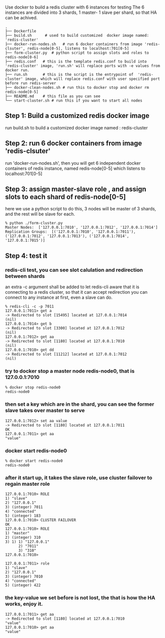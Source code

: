 Use docker to build a redis cluster with 6 instances for testing 
The 6 instances are divided into 3 shards, 1 master- 1 slave per shard,
so that HA can be achived.
```
.
├── Dockerfile
├── build.sh      # used to build customized  docker image named: 'redis-cluster'
├── docker-run-nodes.sh   # run 6 docker containers from image 'redis-clsuter', redis-node[0-5], listens to localhost:701[0-5]
├── form-cluster.py  # python script to assign slots and roles to redis-node[0-6]
├── redis.conf   # this is the template redis.conf to build into 'redis-cluster' image, 'run.sh' will replace ports with -e values from docker run.
├── run.sh       # this is the script is the entrypoint of  'redis-cluster' image, which will replace redis.conf with user specified port before run redis-server
├── docker-clean-nodes.sh # run this to docker stop and docker rm redis-node[0-5]
├── README.md    # this file as you can see
└── start-cluster.sh # run this if you want to start all nodes
```

## Step 1: Build a customized redis docker image

run build.sh to build a customized docker image named : redis-cluster

## Step 2: run 6 docker containers from image 'redis-clsuter'

run 'docker-run-nodes.sh', then you will get 6 independent docker containers of redis instance, 
named redis-node[0-5] which listens to localhost:701[0-5]

## Step 3: assign master-slave role , and assign slots to each shard of redis-node[0-5]

here we use a python script to do this, 3 nodes will be master of 3 shards, and the rest will be slave for each.
```
% python ./form-cluster.py 
Master Nodes:  ['127.0.0.1:7010', '127.0.0.1:7012', '127.0.0.1:7014']
Replication Groups:  [('127.0.0.1:7010', '127.0.0.1:7011'), ('127.0.0.1:7012', '127.0.0.1:7013'), ('127.0.0.1:7014', '127.0.0.1:7015')]
```
## Step 4: test it 

### redis-cli test, you can see slot calulation and redirection between shards
an extra -c argument shall be added to let redis-cli aware that it is connecting to a redis cluster, so that it can accept redirection
you can connect to any instance at first, even a slave can do.
```
% redis-cli -c -p 7011
127.0.0.1:7011> get a
-> Redirected to slot [15495] located at 127.0.0.1:7014
(nil)
127.0.0.1:7014> get b
-> Redirected to slot [3300] located at 127.0.0.1:7012
(nil)
127.0.0.1:7012> get aa
-> Redirected to slot [1180] located at 127.0.0.1:7010
(nil)
127.0.0.1:7010> get dd
-> Redirected to slot [11212] located at 127.0.0.1:7012
(nil)
```
### try to docker stop a master node redis-node0, that is 127.0.0.1:7010
```
% docker stop redis-node0
redis-node0
```
### then set a key which are in the shard, you can see the former slave takes over master to serve
```
127.0.0.1:7012> set aa value
-> Redirected to slot [1180] located at 127.0.0.1:7011
OK
127.0.0.1:7011> get aa
"value"
```
### docker start redis-node0
```
% docker start redis-node0
redis-node0
```
### after it start up, it takes the slave role, use cluster failover to regain master role
```
127.0.0.1:7010> ROLE
1) "slave"
2) "127.0.0.1"
3) (integer) 7011
4) "connected"
5) (integer) 183
127.0.0.1:7010> CLUSTER FAILOVER
OK
127.0.0.1:7010> ROLE
1) "master"
2) (integer) 310
3) 1) 1) "127.0.0.1"
      2) "7011"
      3) "310"
127.0.0.1:7010> 

127.0.0.1:7011> role
1) "slave"
2) "127.0.0.1"
3) (integer) 7010
4) "connected"
5) (integer) 422
```
### the key-value we set before is not lost, the that is how the HA works, enjoy it.
```
127.0.0.1:7011> get aa
-> Redirected to slot [1180] located at 127.0.0.1:7010
"value"
127.0.0.1:7010> get aa
"value"
```

